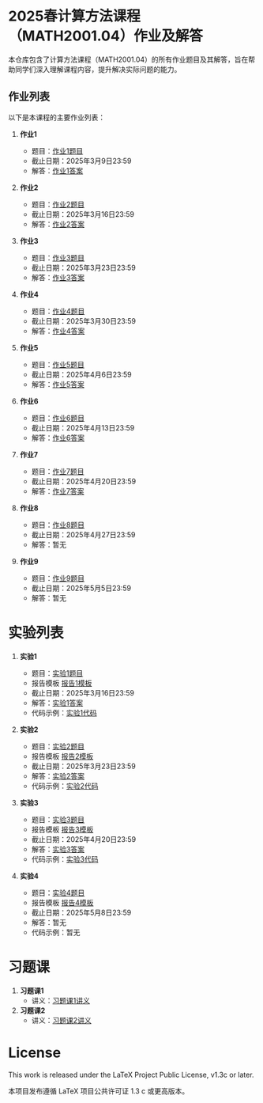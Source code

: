# 2025春计算方法课程（MATH2001.04）作业及解答

本仓库包含了计算方法课程（MATH2001.04）的所有作业题目及其解答，旨在帮助同学们深入理解课程内容，提升解决实际问题的能力。

## 作业列表

以下是本课程的主要作业列表：

1. **作业1**
   - 题目：[作业1题目](./out/01.pdf)
   - 截止日期：2025年3月9日23:59
   - 解答：[作业1答案](./out/01.pdf)

2. **作业2**
   - 题目：[作业2题目](./out/02.pdf)
   - 截止日期：2025年3月16日23:59
   - 解答：[作业2答案](./out/02.pdf)

3. **作业3**
   - 题目：[作业3题目](./out/03.pdf)
   - 截止日期：2025年3月23日23:59
   - 解答：[作业3答案](./out/03.pdf)

4. **作业4**
   - 题目：[作业4题目](./out/04.pdf)
   - 截止日期：2025年3月30日23:59
   - 解答：[作业4答案](./out/04.pdf)
   
5. **作业5**
   - 题目：[作业5题目](./out/05.pdf)
   - 截止日期：2025年4月6日23:59
   - 解答：[作业5答案](./out/05.pdf)
   
6. **作业6**
   - 题目：[作业6题目](./out/06.pdf)
   - 截止日期：2025年4月13日23:59
   - 解答：[作业6答案](./out/06.pdf)
   
7. **作业7**
   - 题目：[作业7题目](./out/07.pdf)
   - 截止日期：2025年4月20日23:59
   - 解答：[作业7答案](./out/07.pdf)
   
8. **作业8**
   - 题目：[作业8题目](./out/08.pdf)
   - 截止日期：2025年4月27日23:59
   - 解答：暂无
   
9. **作业9**
   - 题目：[作业9题目](./out/09.pdf)
   - 截止日期：2025年5月5日23:59
   - 解答：暂无

# 实验列表

1. **实验1**
   - 题目：[实验1题目](./out/lab01.pdf)
   - 报告模板 [报告1模板](./lab01.tex)
   - 截止日期：2025年3月16日23:59
   - 解答：[实验1答案](./out/lab01.pdf)
   - 代码示例：[实验1代码](./lab01.c)

2. **实验2**
   - 题目：[实验2题目](./out/lab02.pdf)
   - 报告模板 [报告2模板](./lab02.tex)
   - 截止日期：2025年3月23日23:59
   - 解答：[实验2答案](./out/lab02.pdf)
   - 代码示例：[实验2代码](./lab02.c)
   
3. **实验3**
   - 题目：[实验3题目](./out/lab03.pdf)
   - 报告模板 [报告3模板](./lab03.tex)
   - 截止日期：2025年4月20日23:59
   - 解答：[实验3答案](./out/lab03.pdf)
   - 代码示例：[实验3代码](./lab03.c)
   
4. **实验4**
   - 题目：[实验4题目](./out/lab04.pdf)
   - 报告模板 [报告4模板](./lab04.tex)
   - 截止日期：2025年5月8日23:59
   - 解答：暂无
   - 代码示例：暂无

# 习题课

1. **习题课1**
   - 讲义：[习题课1讲义](./out/t1.pdf)
2. **习题课2**
   - 讲义：[习题课2讲义](./out/t2.pdf)

# License

This work is released under the LaTeX Project Public License, v1.3c or later. 

本项目发布遵循 LaTeX 项目公共许可证 1.3 c 或更高版本。